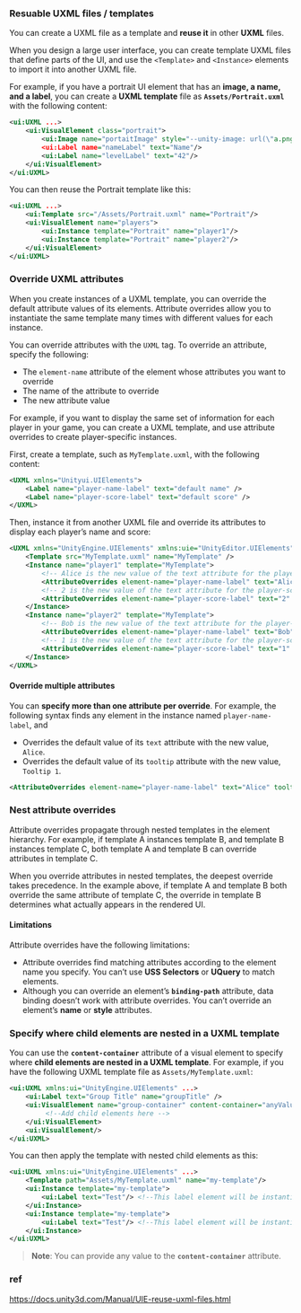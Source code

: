 ### Resuable UXML files / templates

You can create a UXML file as a template and **reuse it** in other **UXML** files.


When you design a large user interface, you can create template UXML files that define parts of the UI, and use the `<Template>` and `<Instance>` elements to import it into another UXML file.

For example, if you have a portrait UI element that has an **image, a name, and a label**, you can create a **UXML template** file as **`Assets/Portrait.uxml`** with the following content:

```xml
<ui:UXML ...>
    <ui:VisualElement class="portrait">
        <ui:Image name="portaitImage" style="--unity-image: url(\"a.png\")"/>
        <ui:Label name="nameLabel" text="Name"/>
        <ui:Label name="levelLabel" text="42"/>
    </ui:VisualElement>
</ui:UXML>

```
You can then reuse the Portrait template like this:

```xml
<ui:UXML ...>
    <ui:Template src="/Assets/Portrait.uxml" name="Portrait"/>
    <ui:VisualElement name="players">
        <ui:Instance template="Portrait" name="player1"/>
        <ui:Instance template="Portrait" name="player2"/>
    </ui:VisualElement>
</ui:UXML>
```

### Override UXML attributes
When you create instances of a UXML template, you can override the default attribute values of its elements. Attribute overrides allow you to instantiate the same template many times with different values for each instance.

You can override attributes with the `UXML` tag. To override an attribute, specify the following:

-   The `element-name` attribute of the element whose attributes you want to override
-   The name of the attribute to override
-   The new attribute value

For example, if you want to display the same set of information for each player in your game, you can create a UXML template, and use attribute overrides to create player-specific instances.

First, create a template, such as `MyTemplate.uxml`, with the following content:

```xml
<UXML xmlns="Unityui.UIElements">
    <Label name="player-name-label" text="default name" />
    <Label name="player-score-label" text="default score" />
</UXML>
```

Then, instance it from another UXML file and override its attributes to display each player’s name and score:

```xml
<UXML xmlns="UnityEngine.UIElements" xmlns:uie="UnityEditor.UIElements">
    <Template src="MyTemplate.uxml" name="MyTemplate" />
    <Instance name="player1" template="MyTemplate">
        <!-- Alice is the new value of the text attribute for the player-name-label -->
        <AttributeOverrides element-name="player-name-label" text="Alice" /> 
        <!-- 2 is the new value of the text attribute for the player-score-label -->
        <AttributeOverrides element-name="player-score-label" text="2" />
    </Instance>
    <Instance name="player2" template="MyTemplate">
        <!-- Bob is the new value of the text attribute for the player-name-label -->
        <AttributeOverrides element-name="player-name-label" text="Bob" />
        <!-- 1 is the new value of the text attribute for the player-score-label -->
        <AttributeOverrides element-name="player-score-label" text="1" />
    </Instance>
</UXML>
```

#### Override multiple attributes

You can **specify more than one attribute per override**. For example, the following syntax finds any element in the instance named `player-name-label`, and

-   Overrides the default value of its `text` attribute with the new value, `Alice`.
-   Overrides the default value of its `tooltip` attribute with the new value, `Tooltip 1`.

```xml
<AttributeOverrides element-name="player-name-label" text="Alice" tooltip="Toolt
```


### Nest attribute overrides

Attribute overrides propagate through nested templates in the element hierarchy. For example, if template A instances template B, and template B instances template C, both template A and template B can override attributes in template C.

When you override attributes in nested templates, the deepest override takes precedence. In the example above, if template A and template B both override the same attribute of template C, the override in template B determines what actually appears in the rendered UI.




#### Limitations
Attribute overrides have the following limitations:

- Attribute overrides find matching attributes according to the element name you specify. You can’t use **USS Selectors** or **UQuery** to match elements.
- Although you can override an element’s **`binding-path`** attribute, data binding doesn’t work with attribute overrides.
You can’t override an element’s **name** or **style** attributes.


### Specify where child elements are nested in a UXML template
You can use the **`content-container`** attribute of a visual element
 to specify where **child elements are nested in a UXML template**. For example, if you have the following UXML template file as `Assets/MyTemplate.uxml`:

```xml
<ui:UXML xmlns:ui="UnityEngine.UIElements" ...>
    <ui:Label text="Group Title" name="groupTitle" />
    <ui:VisualElement name="group-container" content-container="anyValue">
         <!--Add child elements here -->
    </ui:VisualElement>
    <ui:VisualElement/>
</ui:UXML>
```

You can then apply the template with nested child elements as this:

```xml
<ui:UXML xmlns:ui="UnityEngine.UIElements" ...>
    <Template path="Assets/MyTemplate.uxml" name="my-template"/>
    <ui:Instance template="my-template">
        <ui:Label text="Test"/> <!--This label element will be instantiated inside the `group-container` element.-->
    </ui:Instance>
    <ui:Instance template="my-template">
        <ui:Label text="Test"/> <!--This label element will be instantiated in the template -->
    </ui:Instance>
</ui:UXML>
```

> **Note**: You can provide any value to the **`content-container`** attribute.




### ref 
https://docs.unity3d.com/Manual/UIE-reuse-uxml-files.html


